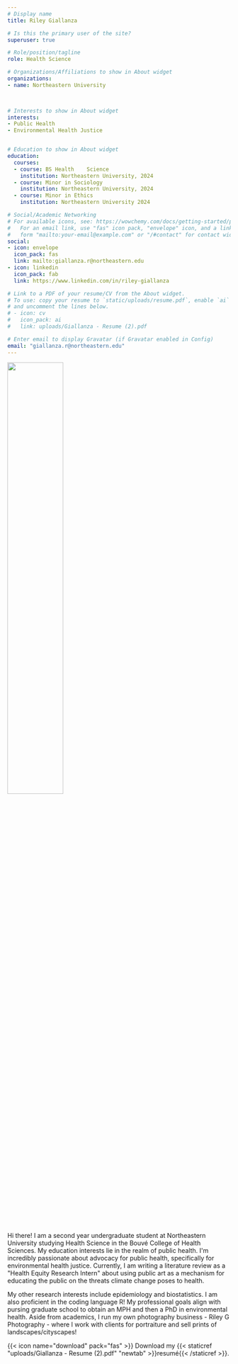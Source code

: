 ```yaml
---
# Display name
title: Riley Giallanza

# Is this the primary user of the site?
superuser: true

# Role/position/tagline
role: Health Science

# Organizations/Affiliations to show in About widget
organizations:
- name: Northeastern University
  


# Interests to show in About widget
interests:
- Public Health
- Environmental Health Justice


# Education to show in About widget
education:
  courses:
  - course: BS Health    Science
    institution: Northeastern University, 2024
  - course: Minor in Sociology
    institution: Northeastern University, 2024
  - course: Minor in Ethics
    institution: Northeastern University 2024

# Social/Academic Networking
# For available icons, see: https://wowchemy.com/docs/getting-started/page-builder/#icons
#   For an email link, use "fas" icon pack, "envelope" icon, and a link in the
#   form "mailto:your-email@example.com" or "/#contact" for contact widget.
social:
- icon: envelope
  icon_pack: fas
  link: mailto:giallanza.r@northeastern.edu
- icon: linkedin
  icon_pack: fab
  link: https://www.linkedin.com/in/riley-giallanza

# Link to a PDF of your resume/CV from the About widget.
# To use: copy your resume to `static/uploads/resume.pdf`, enable `ai` icons in `params.toml`,
# and uncomment the lines below.
# - icon: cv
#   icon_pack: ai
#   link: uploads/Giallanza - Resume (2).pdf

# Enter email to display Gravatar (if Gravatar enabled in Config)
email: "giallanza.r@northeastern.edu"
---
```


<img src="/authors/admin/_index_files/featured.jpg" width=50%>

<p style="text-align: left;">
Hi there! I am a second year undergraduate student at Northeastern University studying Health Science in the Bouvé College of Health Sciences. My education interests lie in the realm of public health. I'm incredibly passionate about advocacy for public health, specifically for environmental health justice. Currently, I am writing a literature review as a "Health Equity Research Intern" about using public art as a mechanism for educating the public on the threats climate change poses to health. 

My other research interests include epidemiology and biostatistics. I am also proficient in the coding language R! My professional goals align with pursing graduate school to obtain an MPH and then a PhD in environmental health. Aside from academics, I run my own photography business - Riley G Photography - where I work with clients for portraiture and sell prints of landscapes/cityscapes! 
</p>



{{< icon name="download" pack="fas" >}} Download my {{< staticref "uploads/Giallanza - Resume (2).pdf" "newtab" >}}resumé{{< /staticref >}}.
